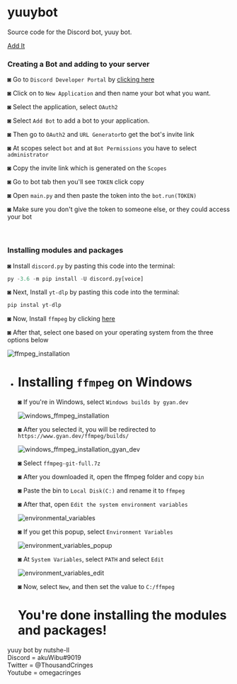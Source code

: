 # yuuybot
Source code for the Discord bot, yuuy bot.

[Add It](https://discord.com/api/oauth2/authorize?client_id=1144560314361315438&permissions=8&scope=bot)


### Creating a Bot and adding to your server

◙ Go to `Discord Developer Portal` by [clicking here](https://discord.com/developers/applications)

◙ Click on to `New Application` and then name your bot what you want.

◙ Select the application, select `OAuth2`

◙ Select `Add Bot` to add a bot to your application.

◙  Then go to `OAuth2` and `URL Generator`to get the bot's invite link

◙ At scopes select `bot` and at `Bot Permissions` you have to select `administrator`

◙ Copy the invite link which is generated on the `Scopes`

◙ Go to bot tab then you'll see `TOKEN` click copy 

◙ Open `main.py` and then paste the token into the `bot.run(TOKEN)`

◙ Make sure you don't give the token to someone else, or they could access your bot
<br>
<br>
<br>
### Installing modules and packages
◙ Install `discord.py` by pasting this code into the terminal:

```py
py -3.6 -m pip install -U discord.py[voice]
```

◙ Next, Install `yt-dlp` by pasting this code into the terminal:

```py
pip instal yt-dlp
```

◙ Now, Install `ffmpeg` by clicking [here](https://ffmpeg.org/download.html)

◙ After that, select one based on your operating system from the three options below

![ffmpeg_installation](https://github.com/nutshe-ll/yuuybot/assets/79253256/3c165f15-fb7c-4d8c-81fc-f38408d25afd)


  - # Installing `ffmpeg` on Windows
    ◙ If you're in Windows, select `Windows builds by gyan.dev`
    
    ![windows_ffmpeg_installation](https://github.com/nutshe-ll/yuuybot/assets/79253256/cb30f63e-7f94-4532-a7da-2c9f8d32ef5f)



    
    ◙ After you selected it, you will be redirected to `https://www.gyan.dev/ffmpeg/builds/`

    ![windows_ffmpeg_installation_gyan_dev](https://github.com/nutshe-ll/yuuybot/assets/79253256/621ae2f1-e96d-4431-959a-2d08f73b2f6b)

    ◙ Select `ffmpeg-git-full.7z`
    
    ◙ After you downloaded it, open the ffmpeg folder and copy `bin`
    
    ◙ Paste the bin to `Local Disk(C:)` and rename it to `ffmpeg`
    
    ◙ After that, open `Edit the system environment variables`
    
    ![environmental_variables](https://github.com/nutshe-ll/yuuybot/assets/79253256/332c1b6a-ec26-4179-9c46-557380980a10)

    ◙ If you get this popup, select `Environment Variables`

    ![environment_variables_popup](https://github.com/nutshe-ll/yuuybot/assets/79253256/a53db330-b083-4e84-b3b3-002757ea57c7)

     ◙ At `System Variables`, select `PATH` and select `Edit`

    ![environment_variables_edit](https://github.com/nutshe-ll/yuuybot/assets/79253256/db4225e8-acad-4d68-8524-1e29566350e1)

    ◙ Now, select `New`, and then set the value to `C:/ffmpeg`

    # You're done installing the modules and packages!


yuuy bot by nutshe-ll\
Discord = akuWibu#9019\
Twitter = @ThousandCringes\
Youtube = omegacringes
